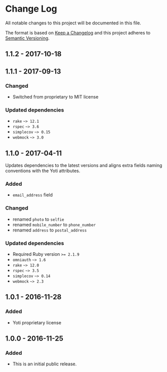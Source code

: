 # Change Log
All notable changes to this project will be documented in this file.

The format is based on [Keep a Changelog](http://keepachangelog.com/)
and this project adheres to [Semantic Versioning](http://semver.org/).

## 1.1.2 - 2017-10-18

## 1.1.1 - 2017-09-13
### Changed
- Switched from proprietary to MIT license

### Updated dependencies
- `rake` `~> 12.1`
- `rspec` `~> 3.6`
- `simplecov` `~> 0.15`
- `webmock` `~> 3.0`


## 1.1.0 - 2017-04-11
Updates dependencies to the latest versions and aligns extra fields naming conventions with the Yoti attributes.

### Added
- `email_address` field

### Changed
- renamed `photo` to `selfie`
- renamed `mobile_number` to `phone_number`
- renamed `address` to `postal_address`

### Updated dependencies
- Required Ruby version `>= 2.1.9`
- `omniauth` `~> 1.6`
- `rake` `~> 12.0`
- `rspec` `~> 3.5`
- `simplecov` `~> 0.14`
- `webmock` `~> 2.3`


## 1.0.1 - 2016-11-28
### Added
- Yoti proprietary license

## 1.0.0 - 2016-11-25
### Added
- This is an initial public release.
